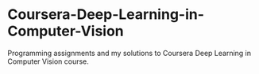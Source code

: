 # Coursera-Deep-Learning-in-Computer-Vision
Programming assignments and my solutions to Coursera Deep Learning in Computer Vision course.
